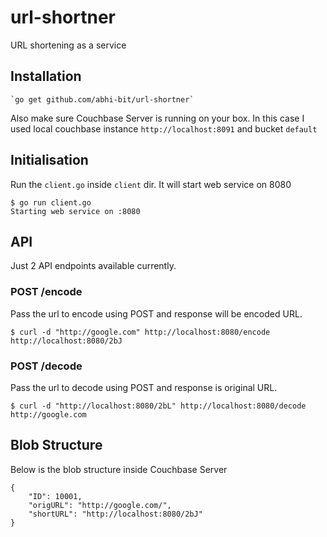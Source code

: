 # url-shortner

URL shortening as a service

## Installation 

    `go get github.com/abhi-bit/url-shortner`

Also make sure Couchbase Server is running on your box. In this case I used local couchbase instance `http://localhost:8091` and bucket `default`

## Initialisation

Run the `client.go` inside `client` dir. It will start web service on 8080

```
$ go run client.go 
Starting web service on :8080
```

## API

Just 2 API endpoints available currently.

### POST /encode

Pass the url to encode using POST and response will be encoded URL.

```
$ curl -d "http://google.com" http://localhost:8080/encode
http://localhost:8080/2bJ
```

### POST /decode

Pass the url to decode using POST and response is original URL.

```
$ curl -d "http://localhost:8080/2bL" http://localhost:8080/decode
http://google.com
```

## Blob Structure

Below is the blob structure inside Couchbase Server

```
{
    "ID": 10001,
    "origURL": "http://google.com/",
    "shortURL": "http://localhost:8080/2bJ"
}
```
